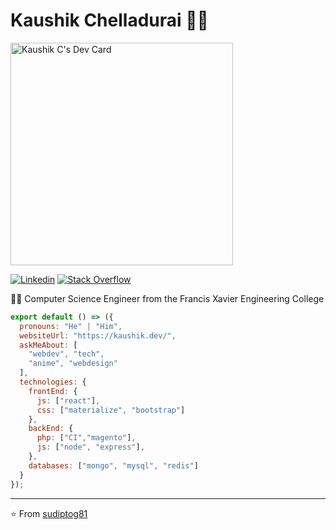 
# Kaushik Chelladurai 👨‍💻
<a href="https://app.daily.dev/kaushikchelladurai"><img src="https://api.daily.dev/devcards/v2/qyN7YNwdJkjcBEKislIu2.png?type=default&r=ppd" width="356" alt="Kaushik C's Dev Card"/></a>

[![Linkedin](https://img.shields.io/badge/-LinkedIn-222222?style=flat-square&logo=Linkedin&logoColor=white&link=https://www.linkedin.com/in/kaushik-c/)](https://www.linkedin.com/in/kaushik-c/)
[![Stack Overflow](https://img.shields.io/badge/-Stack%20Overflow-222222?style=flat-square&logo=stack-overflow&logoColor=white&link=https://stackoverflow.com/users/8994775/kaushik-c)](https://stackoverflow.com/users/8994775/kaushik-c)

👨‍🎓 Computer Science Engineer from the Francis Xavier Engineering College 

```js
export default () => ({
  pronouns: "He" | "Him",
  websiteUrl: "https://kaushik.dev/",
  askMeAbout: [
    "webdev", "tech",
    "anime", "webdesign"
  ],
  technologies: {
    frontEnd: {
      js: ["react"],
      css: ["materialize", "bootstrap"]
    },
    backEnd: {
      php: ["CI","magento"],
      js: ["node", "express"],
    },
    databases: ["mongo", "mysql", "redis"]
  }
});
```

---

⭐️ From [sudiptog81](https://github.com/sudiptog81)
